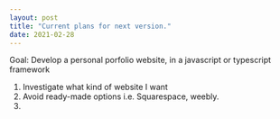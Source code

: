 ```yaml
---
layout: post
title: "Current plans for next version."
date: 2021-02-28
---
```


Goal: Develop a personal porfolio website, in a javascript or typescript framework

1) Investigate what kind of website I want
2) Avoid ready-made options i.e. Squarespace, weebly.
3) 